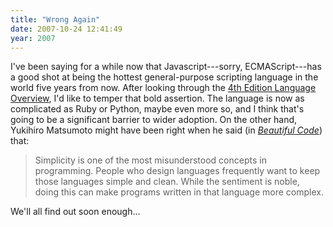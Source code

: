 ```yaml
---
title: "Wrong Again"
date: 2007-10-24 12:41:49
year: 2007
---
```

I've been saying for a while now that Javascript---sorry, ECMAScript---has a good shot at being the hottest general-purpose scripting language in the world five years from now.  After looking through the <a href="http://www.ecmascript.org/es4/spec/overview.pdf">4th Edition Language Overview</a>, I'd like to temper that bold assertion.  The language is now as complicated as Ruby or Python, maybe even more so, and I think that's going to be a significant barrier to wider adoption.  On the other hand, Yukihiro Matsumoto might have been right when he said (in <a href="http://beautifulcode.oreillynet.com/"><em>Beautiful Code</em></a>) that:
<blockquote>Simplicity is one of the most misunderstood concepts in programming.  People who design languages frequently want to keep those languages simple and clean.  While the sentiment is noble, doing this can make programs written in that language more complex.</blockquote>
We'll all find out soon enough...
